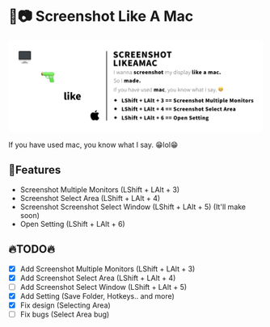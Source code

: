 # 📷 Screenshot Like A Mac

![](https://github.com/hjh010501/ScreenshotLikeAMac/blob/master/READMEIMAGE/main_image_1.jpg)

If you have used mac, you know what I say. 😁lol😁

## 💪Features
* Screenshot Multiple Monitors (LShift + LAlt + 3)
* Screenshot Select Area (LShift + LAlt + 4)
* Screenshot Screenshot Select Window (LShift + LAlt + 5) (It'll make soon)
* Open Setting (LShift + LAlt + 6)

## 🔥TODO🔥
- [X] Add Screenshot Multiple Monitors (LShift + LAlt + 3)
- [X] Add Screenshot Select Area (LShift + LAlt + 4)
- [ ] Add Screenshot Select Window (LShift + LAlt + 5)
- [X] Add Setting (Save Folder, Hotkeys.. and more)
- [X] Fix design (Selecting Area)
- [ ] Fix bugs (Select Area bug)
